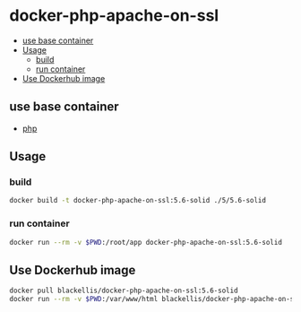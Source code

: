 # docker-php-apache-on-ssl


<!-- @import "[TOC]" {cmd="toc" depthFrom=2 depthTo=6 orderedList=false} -->
<!-- code_chunk_output -->

* [use base container](#use-base-container)
* [Usage](#usage)
	* [build](#build)
	* [run container](#run-container)
* [Use Dockerhub image](#use-dockerhub-image)

<!-- /code_chunk_output -->


## use base container

- [php](https://hub.docker.com/_/php)

## Usage

### build

```bash
docker build -t docker-php-apache-on-ssl:5.6-solid ./5/5.6-solid
```

### run container

```bash
docker run --rm -v $PWD:/root/app docker-php-apache-on-ssl:5.6-solid
```

## Use Dockerhub image

```bash
docker pull blackellis/docker-php-apache-on-ssl:5.6-solid
docker run --rm -v $PWD:/var/www/html blackellis/docker-php-apache-on-ssl:5.6-solid
```
